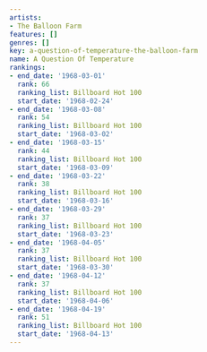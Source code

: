 ```yaml
---
artists:
- The Balloon Farm
features: []
genres: []
key: a-question-of-temperature-the-balloon-farm
name: A Question Of Temperature
rankings:
- end_date: '1968-03-01'
  rank: 66
  ranking_list: Billboard Hot 100
  start_date: '1968-02-24'
- end_date: '1968-03-08'
  rank: 54
  ranking_list: Billboard Hot 100
  start_date: '1968-03-02'
- end_date: '1968-03-15'
  rank: 44
  ranking_list: Billboard Hot 100
  start_date: '1968-03-09'
- end_date: '1968-03-22'
  rank: 38
  ranking_list: Billboard Hot 100
  start_date: '1968-03-16'
- end_date: '1968-03-29'
  rank: 37
  ranking_list: Billboard Hot 100
  start_date: '1968-03-23'
- end_date: '1968-04-05'
  rank: 37
  ranking_list: Billboard Hot 100
  start_date: '1968-03-30'
- end_date: '1968-04-12'
  rank: 37
  ranking_list: Billboard Hot 100
  start_date: '1968-04-06'
- end_date: '1968-04-19'
  rank: 51
  ranking_list: Billboard Hot 100
  start_date: '1968-04-13'
---
```


